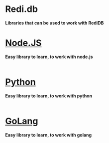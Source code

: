 # Redi.db
**Libraries that can be used to work with RediDB**
<br>
# [Node.JS](https://www.npmjs.com/package/redi.db.js)
**Easy library to learn, to work with node.js**
<br><br/>
# [Python](https://github.com/redi-db/redi.db.py)
**Easy library to learn, to work with python**
<br><br/>
# [GoLang](https://github.com/redi-db/redi.db.go)
**Easy library to learn, to work with golang**
